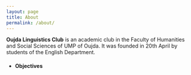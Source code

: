 ```yaml
---
layout: page
title: About
permalink: /about/
---
```

**Oujda Linguistics Club** is an academic club in the Faculty of Humanities and Social Sciences of UMP of Oujda. It was founded in 20th April by students of the English Department.

* #### Objectives

